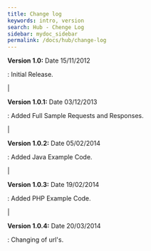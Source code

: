 ```yaml
---
title: Change log
keywords: intro, version
search: Hub - Chenge Log
sidebar: mydoc_sidebar
permalink: /docs/hub/change-log
---
```




**Version 1.0:** Date 15/11/2012

 :  Initial Release.

|

**Version 1.0.1:** Date 03/12/2013

 :  Added Full Sample Requests and Responses.

|

**Version 1.0.2:** Date 05/02/2014

 :  Added Java Example Code.

|

**Version 1.0.3:** Date 19/02/2014

 :  Added PHP Example Code.

|

**Version 1.0.4:** Date 20/03/2014

 :  Changing of url's.


